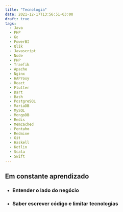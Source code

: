 ```yaml
---
title: "Tecnologia"
date: 2021-12-17T13:56:51-03:00
draft: true
tags:
  - Java
  - PHP
  - Go
  - PowerBI
  - Qlik
  - Javascript
  - Node
  - PHP
  - Traefik
  - Apache
  - Nginx
  - HAProxy
  - React
  - Flutter
  - Dart
  - Bash
  - PostgreSQL
  - MariaDB
  - MySQL
  - MongoDB
  - Redis
  - Memcached
  - Pentaho
  - Redmine
  - Git
  - Haskell
  - Kotlin
  - Scala
  - Swift
---
```


## Em constante aprendizado
* ### Entender o lado do negócio
* ### Saber escrever código e limitar tecnologias